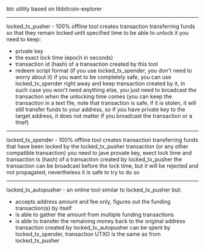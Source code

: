 btc utility based on libbitcoin-explorer

***
locked_tx_pusher - 100% offline tool
creates transaction transferring funds so that they remain 
locked until specified time
to be able to unlock it you need to keep:
- private key 
- the exact lock time (epoch in seconds)
- transaction id (hash) of a transaction created by this tool
- redeem script format (if you use locked_tx_spender, you don't need to worry about it)
if you want to be completely safe, you can use locked_tx_spender right
away and keep transaction created by it, in such case you won't need
anything else, you just need to broadcast the transaction when the
unlocking time comes (you can keep the transaction in a text file, 
note that transaction is safe, if it is stolen, it will still transfer
funds to your address, so if you have private key to the target address,
it does not matter if you broadcast the transaction or a thief)

***
locked_tx_spender - 100% offline tool
creates transaction transferring funds that have been locked by
the locked_tx_pusher transaction (or any other compatible transaction)
you need to jave provate key, exect lock time and transaction
is (hash) of a transaction created by locked_tx_pusher
the transaction can be broadcast before the lock time, but it will
be rejected and not propagated, nevertheless it is safe to try to do so

***
locked_tx_autopusher - an online tool
similar to locked_tx_pusher but:
- accepts address amount and fee only, figures out the funding transaction(s)
  by itself
- is able to gather the amount from multiple funding transactions
- is able to transfer the remaining money back to the original address
transaction created by locked_tx_autopusher can be spent by
locked_tx_spender, transaction UTXO is the same as from locked_tx_pusher
  
